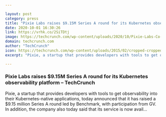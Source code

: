 ```yaml
---

layout: post
category: press
title: "Pixie Labs raises $9.15M Series A round for its Kubernetes observability platform"
date: 2020-10-01 16:30:26
link: https://vrhk.co/2SiTDtj
image: https://techcrunch.com/wp-content/uploads/2020/10/Pixie-Labs-Co-Founders-Ishan-Mukherjee-and-Zain-Asgar.jpg?w=600
domain: techcrunch.com
author: "TechCrunch"
icon: https://techcrunch.com/wp-content/uploads/2015/02/cropped-cropped-favicon-gradient.png?w=180
excerpt: "Pixie, a startup that provides developers with tools to get observability into their Kubernetes-native applications, today announced that it has raised a $9.15 million Series A round led by Benchmark, with participation from GV. In addition, the company also today said that its service is now avail…"

---
```


### Pixie Labs raises $9.15M Series A round for its Kubernetes observability platform – TechCrunch

Pixie, a startup that provides developers with tools to get observability into their Kubernetes-native applications, today announced that it has raised a $9.15 million Series A round led by Benchmark, with participation from GV. In addition, the company also today said that its service is now avail…